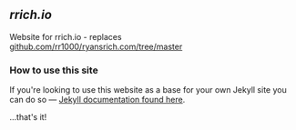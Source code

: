 *rrich.io*
---
Website for rrich.io - replaces [github.com/rr1000/ryansrich.com/tree/master](https://github.com/rr1000/ryansrich.com/)

### How to use this site
If you're looking to use this website as a base for your own Jekyll site you can do so — [Jekyll documentation found here](https://jekyllrb.com/docs/).

&hellip;that's it!